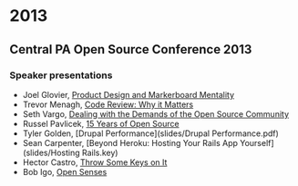 2013
====

## Central PA Open Source Conference 2013

### Speaker presentations

* Joel Glovier, [Product Design and Markerboard Mentality](https://speakerdeck.com/jglovier/product-design-and-markerboard-mentality)
* Trevor Menagh, [Code Review: Why it Matters](http://trevmex.com/post/64521958998/code-review-why-it-matters-cposc-2013-talk-slides)
* Seth Vargo, [Dealing with the Demands of the Open Source Community](https://speakerdeck.com/sethvargo/dealing-with-the-demands-of-the-open-source-community)
* Russel Pavlicek, [15 Years of Open Source](slides/CPOSC-15_Years_of_Open_Source.pdf)
* Tyler Golden, [Drupal Performance](slides/Drupal Performance.pdf)
* Sean Carpenter, [Beyond Heroku: Hosting Your Rails App Yourself](slides/Hosting Rails.key)
* Hector Castro, [Throw Some Keys on It](https://speakerdeck.com/hectcastro/throw-some-keys-on-it)
* Bob Igo, [Open Senses](http://bob.igo.name/?p=200)

